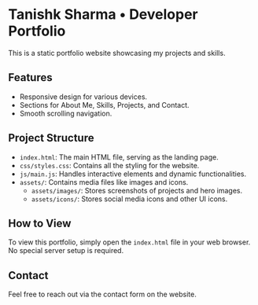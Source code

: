 # Tanishk Sharma • Developer Portfolio

This is a static portfolio website showcasing my projects and skills.

## Features

- Responsive design for various devices.
- Sections for About Me, Skills, Projects, and Contact.
- Smooth scrolling navigation.

## Project Structure

- `index.html`: The main HTML file, serving as the landing page.
- `css/styles.css`: Contains all the styling for the website.
- `js/main.js`: Handles interactive elements and dynamic functionalities.
- `assets/`: Contains media files like images and icons.
  - `assets/images/`: Stores screenshots of projects and hero images.
  - `assets/icons/`: Stores social media icons and other UI icons.

## How to View

To view this portfolio, simply open the `index.html` file in your web browser. No special server setup is required.

## Contact

Feel free to reach out via the contact form on the website. 
